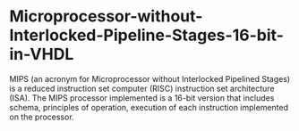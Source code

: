 # Microprocessor-without-Interlocked-Pipeline-Stages-16-bit-in-VHDL

MIPS (an acronym for Microprocessor without Interlocked Pipelined Stages) is a reduced instruction set computer (RISC) instruction set architecture (ISA).
The MIPS processor implemented is a 16-bit version that includes schema, principles of operation, execution of each instruction implemented on the processor.
